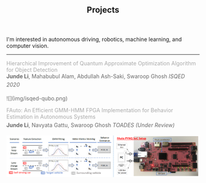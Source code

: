 <article id="projects" class="panel">
    <header>
        <h2>Projects</h2>
    </header>
    <p>
        I'm interested in autonomous driving, robotics, machine learning, and computer vision.
    </p>
    <hr align="center" width="100%">
    <section>
        <div class="row">
            <p style="color:#696969;">
                <a href="https://jundeli.github.io/projects/" target="_blank" style="color:#aaaaaa;text-decoration:none">
                    Hierarchical Improvement of Quantum Approximate Optimization Algorithm for Object Detection<br/></a>
                <strong>Junde Li</strong>, Mahabubul Alam, Abdullah Ash-Saki, Swaroop Ghosh
                <i>ISQED 2020</i>&ensp;
                <a href="https://jundeli.github.io/projects/" target="_blank" class="fa fa-link" style="color:#aaaaaa;font-size:20px;"></a>
                &ensp;
                <br><br />
                ![](img/isqed-qubo.png)
            </p>
        </div>
    </section>
    <section>
        <div class="row">
            <p style="color:#696969;">
                <a href="https://jundeli.github.io/projects/" target="_blank" style="color:#aaaaaa;text-decoration:none">
                FAuto: An Efficient GMM-HMM FPGA Implementation for Behavior Estimation in Autonomous Systems<br/></a>
                <strong>Junde Li</strong>, Navyata Gattu, Swaroop Ghosh
                <i>TOADES (Under Review)</i>&ensp;
                <a href="https://jundeli.github.io/projects/" target="_blank" class="fa fa-link" style="color:#aaaaaa;font-size:20px;"></a>
                &ensp;
                <br><br />
                <a href="" target="_blank" class="image fit"><img src="img/toades-pipeline.png" alt="toades (under review) figure"></a>
            </p>
        </div>
    </section>
</article>
